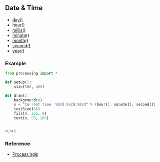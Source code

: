 ## Date & Time

* [day()](http://processingjs.org/reference/day_/)
* [hour()](http://processingjs.org/reference/hour_/)
* [millis()](http://processingjs.org/reference/millis_/)
* [minute()](http://processingjs.org/reference/minute_/)
* [month()](http://processingjs.org/reference/month_/)
* [second()](http://processingjs.org/reference/second_/)
* [year()](http://processingjs.org/reference/year_/)


### Example

```python
from processing import *

def setup():
    size(500, 400)

def draw():
    background(0)
    s = "Current time: %02d:%02d:%02d" % (hour(), minute(), second())
    textSize(35)
    fill(0, 255, 0)
    text(s, 80, 200)


run()
```

### Reference

* [Processingjs](http://processingjs.org/reference/)
